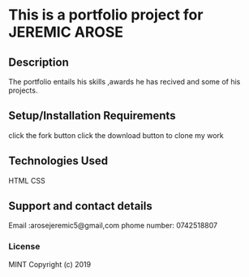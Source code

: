 # This is a portfolio project for JEREMIC AROSE 
## Description
The portfolio entails his skills ,awards he has recived and some of his projects.
## Setup/Installation Requirements
click the fork button
click the download button to clone my work
## Technologies Used
HTML
CSS
## Support and contact details
Email :arosejeremic5@gmail,com
phome number: 0742518807
### License
MINT
Copyright (c) 2019 

  